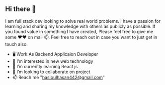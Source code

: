 ## Hi there 👋
I am full stack dev looking to solve real world problems. I have a passion for learning and sharing my knowledge with others as publicly as possible. If you found value in something I have created, Please feel free to give me some ❤❤ on mail 📫. Feel free to reach out in case you want to just get in touch also.
- 🖥️ Work As Backend Applicaion Developer
- 👀 I’m interested in new web technology 
- 🌱 I’m currently learning React js
- 💞️ I’m looking to collaborate on project
- 📫 Reach me "hasibulhasan442@gmail.com"

<!---
hasibul442/hasibul442 is a ✨ special ✨ repository because its `README.md` (this file) appears on your GitHub profile.
You can click the Preview link to take a look at your changes.
--->
